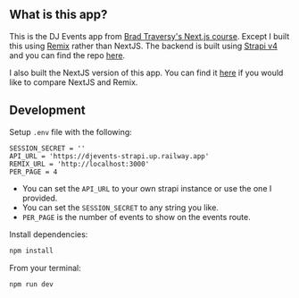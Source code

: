 ## What is this app?

This is the DJ Events app from [Brad Traversy's Next.js course](https://www.udemy.com/course/nextjs-dev-to-deployment/). Except I built this using [Remix](https://remix.run/) rather than NextJS. The backend is built using [Strapi v4](https://strapi.io/) and you can find the repo [here](https://github.com/MichaelFrieze/djevents-strapi).

I also built the NextJS version of this app. You can find it [here](https://github.com/MichaelFrieze/dj-events-frontend) if you would like to compare NextJS and Remix.

## Development

Setup `.env` file with the following:

```
SESSION_SECRET = ''
API_URL = 'https://djevents-strapi.up.railway.app'
REMIX_URL = 'http://localhost:3000'
PER_PAGE = 4
```

- You can set the `API_URL` to your own strapi instance or use the one I provided.
- You can set the `SESSION_SECRET` to any string you like.
- `PER_PAGE` is the number of events to show on the events route.

Install dependencies:

```sh
npm install
```

From your terminal:

```sh
npm run dev
```
